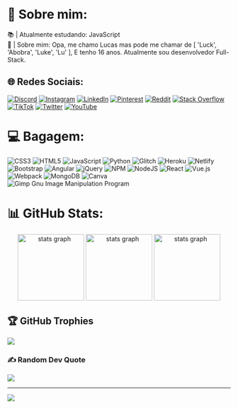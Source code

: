 # 💫 Sobre mim:

📚 | Atualmente estudando: JavaScript<br>🎃 | Sobre mim: Opa, me chamo Lucas mas pode me chamar de [ 'Luck', 'Abobra', 'Luke', 'Lu' ], E tenho 16 anos. Atualmente sou desenvolvedor Full-Stack.

## 🌐 Redes Sociais:

[![Discord](https://img.shields.io/badge/Discord-%237289DA.svg?logo=discord&logoColor=white)](htttps://discord.gg/gHwhQTtQ87) [![Instagram](https://img.shields.io/badge/Instagram-%23E4405F.svg?logo=Instagram&logoColor=white)](https://instagram.com/sr_pumpkin_) [![LinkedIn](https://img.shields.io/badge/LinkedIn-%230077B5.svg?logo=linkedin&logoColor=white)](https://linkedin.com/in/lucas-winicius-03571725a) [![Pinterest](https://img.shields.io/badge/Pinterest-%23E60023.svg?logo=Pinterest&logoColor=white)](https://pinterest.com/Abobrinja) [![Reddit](https://img.shields.io/badge/Reddit-%23FF4500.svg?logo=Reddit&logoColor=white)](https://reddit.com/user/Lucas-Winicius) [![Stack Overflow](https://img.shields.io/badge/-Stackoverflow-FE7A16?logo=stack-overflow&logoColor=white)](https://stackoverflow.com/users/19117903) [![TikTok](https://img.shields.io/badge/TikTok-%23000000.svg?logo=TikTok&logoColor=white)](https://tiktok.com/@@brobinha.com) [![Twitter](https://img.shields.io/badge/Twitter-%231DA1F2.svg?logo=Twitter&logoColor=white)](https://twitter.com/Abrobina_) [![YouTube](https://img.shields.io/badge/YouTube-%23FF0000.svg?logo=YouTube&logoColor=white)](https://youtube.com/c/@sr.abrobinha6917)

# 💻 Bagagem:

![CSS3](https://img.shields.io/badge/css3-%231572B6.svg?style=for-the-badge&logo=css3&logoColor=white) ![HTML5](https://img.shields.io/badge/html5-%23E34F26.svg?style=for-the-badge&logo=html5&logoColor=white) ![JavaScript](https://img.shields.io/badge/javascript-%23323330.svg?style=for-the-badge&logo=javascript&logoColor=%23F7DF1E) ![Python](https://img.shields.io/badge/python-3670A0?style=for-the-badge&logo=python&logoColor=ffdd54) ![Glitch](https://img.shields.io/badge/glitch-%233333FF.svg?style=for-the-badge&logo=glitch&logoColor=white) ![Heroku](https://img.shields.io/badge/heroku-%23430098.svg?style=for-the-badge&logo=heroku&logoColor=white) ![Netlify](https://img.shields.io/badge/netlify-%23000000.svg?style=for-the-badge&logo=netlify&logoColor=#00C7B7) ![Bootstrap](https://img.shields.io/badge/bootstrap-%23563D7C.svg?style=for-the-badge&logo=bootstrap&logoColor=white) ![Angular](https://img.shields.io/badge/angular-%23DD0031.svg?style=for-the-badge&logo=angular&logoColor=white) ![jQuery](https://img.shields.io/badge/jquery-%230769AD.svg?style=for-the-badge&logo=jquery&logoColor=white) ![NPM](https://img.shields.io/badge/NPM-%23000000.svg?style=for-the-badge&logo=npm&logoColor=white) ![NodeJS](https://img.shields.io/badge/node.js-6DA55F?style=for-the-badge&logo=node.js&logoColor=white) ![React](https://img.shields.io/badge/react-%2320232a.svg?style=for-the-badge&logo=react&logoColor=%2361DAFB) ![Vue.js](https://img.shields.io/badge/vuejs-%2335495e.svg?style=for-the-badge&logo=vuedotjs&logoColor=%234FC08D) ![Webpack](https://img.shields.io/badge/webpack-%238DD6F9.svg?style=for-the-badge&logo=webpack&logoColor=black) ![MongoDB](https://img.shields.io/badge/MongoDB-%234ea94b.svg?style=for-the-badge&logo=mongodb&logoColor=white) ![Canva](https://img.shields.io/badge/Canva-%2300C4CC.svg?style=for-the-badge&logo=Canva&logoColor=white) ![Gimp Gnu Image Manipulation Program](https://img.shields.io/badge/Gimp-657D8B?style=for-the-badge&logo=gimp&logoColor=FFFFFF)

# 📊 GitHub Stats:

<div align="center"><img src="https://github-readme-stats.vercel.app/api?username=Lucas-Winicius&theme=dracula&hide_border=false&include_all_commits=false&count_private=true" height="150" alt="stats graph" />     <img src="https://github-readme-streak-stats.herokuapp.com/?user=Lucas-Winicius&theme=dracula&hide_border=false" height="150" alt="stats graph" />     <img src="https://github-readme-stats.vercel.app/api/top-langs/?username=Lucas-Winicius&theme=dracula&hide_border=false&include_all_commits=false&count_private=true&layout=compact" height="150" alt="stats graph" /></div>

## 🏆 GitHub Trophies

![](https://github-profile-trophy.vercel.app/?username=Lucas-Winicius&theme=apprentice&no-frame=true&no-bg=true&margin-w=4)

### ✍️ Random Dev Quote

![](https://quotes-github-readme.vercel.app/api?type=horizontal&theme=tokyonight)

---

[![](https://visitcount.itsvg.in/api?id=Lucas-Winicius&icon=2&color=12)](https://visitcount.itsvg.in)

<!-- Proudly created with GPRM ( https://gprm.itsvg.in ) -->
